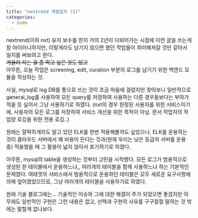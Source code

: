 ```yaml
---
title: "nextrend 개발일지 (1)"
categories:
  - node
---
```


nextrend(이하 nxt) 유지 보수를 한지 거의 2년이 다되어가는 시점에 이런 글을 쓰는게 참 아이러니하지만, 이렇게라도 남기지 않으면 했던 작업들이 희미해져갈 것만 같아서 일지를 써보려고 한다. <br>
~~게을러 지는 걸 좀 막고 싶은 것도 있고~~ <br>
아무튼, 오늘 작업은 screening, edit, curation 부분의 로그를 남기기 위한 백엔드 모듈을 작성하는 것.

사실, mysql로 log DB를 통으로 쓰는 것이 조금 마음에 걸렸지만 찾아보니 일반적으로 general_log를 사용하여 모든 query를 저장하여 사용하는 다른 경우들보다는 부하가 적을 듯 싶어서 그냥 사용하기로 하였다. (nxt의 경우 한정된 사용자를 위한 서비스이기에, 사용자의 모든 로그를 저장하여 서비스 개선을 위한 목적이 아님. 문서 작업자의 작업량 로깅을 위한 전용 로깅..)

원래는 얄팍하게라도 알고 있던 ELK를 한번 적용해볼까도 싶었으나, ELK를 운용하는 것이 클라우드 서버에서 꽤 비용이 든다는 것과(현재 우리는 낮은 등급의 서버를 운용중) 적용했을 때 그 활용이 넓지 않아서 포기하기로 하였다.

아무튼, mysql의 table을 생성하는 것부터 고민을 시작했다. 모든 로그가 범용적으로 생성된 한 테이블에서 운용하느냐,, 여러개의 테이블을 함께 사용하느냐 하는 기본적인 문제였다. 여태껏의 서비스에서 범용적으로 운용하던 테이블은 모두 새로운 요구사항에 의해 엎어졌었으므로, 그냥 여러개의 테이블을 사용하기로 하였다.

원래 기술 블로그에는... 기술적인 이슈와 그에 대한 해결이 주가 되었으면 좋겠지만 아무래도 일반적인 구현은 그런 내용은 없고, 선택과 구현의 사유를 구구절절 말하는 것 밖에는 말할게 없나보다.


